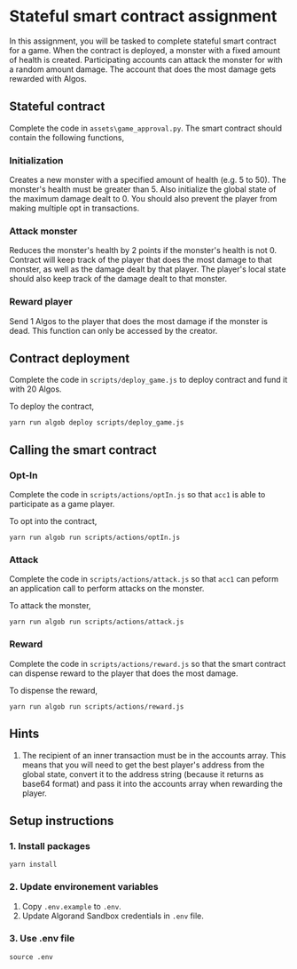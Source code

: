 # Stateful smart contract assignment
In this assignment, you will be tasked to complete stateful smart contract for a game. When the contract is deployed, a monster with a fixed amount of health is created. Participating accounts can attack the monster for with a random amount damage. The account that does the most damage gets rewarded with Algos. 

## Stateful contract
Complete the code in `assets\game_approval.py`. The smart contract should contain the following functions,

### Initialization
Creates a new monster with a specified amount of health (e.g. 5 to 50). The monster's health must be greater than 5. Also initialize the global state of the maximum damage dealt to 0. You should also prevent the player from making multiple opt in transactions.

### Attack monster
Reduces the monster's health by 2 points if the monster's health is not 0. Contract will keep track of the player that does the most damage to that monster, as well as the damage dealt by that player. The player's local state should also keep track of the damage dealt to that monster.

### Reward player
Send 1 Algos to the player that does the most damage if the monster is dead. This function can only be accessed by the creator.

## Contract deployment
Complete the code in `scripts/deploy_game.js` to deploy contract and fund it with 20 Algos.

To deploy the contract,
```
yarn run algob deploy scripts/deploy_game.js
```

## Calling the smart contract

### Opt-In
Complete the code in `scripts/actions/optIn.js` so that `acc1` is able to participate as a game player.

To opt into the contract,
```
yarn run algob run scripts/actions/optIn.js
```

### Attack
Complete the code in `scripts/actions/attack.js` so that `acc1` can peform an application call to perform attacks on the monster.

To attack the monster,
```
yarn run algob run scripts/actions/attack.js
```

### Reward
Complete the code in `scripts/actions/reward.js` so that the smart contract can dispense reward to the player that does the most damage.

To dispense the reward,
```
yarn run algob run scripts/actions/reward.js
```

## Hints
1. The recipient of an inner transaction must be in the accounts array. This means that you will need to get the best player's address from the global state, convert it to the address string (because it returns as base64 format) and pass it into the accounts array when rewarding the player.

## Setup instructions

### 1. Install packages
```
yarn install
```

### 2. Update environement variables
1. Copy `.env.example` to `.env`.
2. Update Algorand Sandbox credentials in `.env` file.

### 3. Use .env file
```
source .env
```
